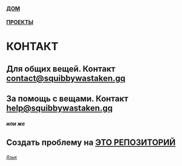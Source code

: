 #### [ДОМ](https://squibbywastaken.gq/ru/indexru.html)
#### [ПРОЕКТЫ](https://squibbywastaken.gq/ru/projectsru.html)
# КОНТАКТ
## Для общих вещей. Контакт contact@squibbywastaken.gq
## За помощь с вещами. Контакт help@squibbywastaken.gq
##### или же
## Создать проблему на [ЭТО РЕПОЗИТОРИЙ](https://github.com/squibbywastaken/Squibby/issues/new)
###### <sub>[Язык](https://squibbywastaken.gq/language.html)